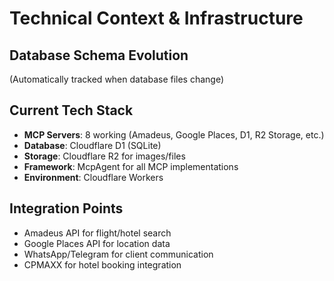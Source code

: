 # Technical Context & Infrastructure

## Database Schema Evolution
(Automatically tracked when database files change)

## Current Tech Stack
- **MCP Servers**: 8 working (Amadeus, Google Places, D1, R2 Storage, etc.)
- **Database**: Cloudflare D1 (SQLite)
- **Storage**: Cloudflare R2 for images/files
- **Framework**: McpAgent for all MCP implementations
- **Environment**: Cloudflare Workers

## Integration Points
- Amadeus API for flight/hotel search
- Google Places API for location data
- WhatsApp/Telegram for client communication
- CPMAXX for hotel booking integration